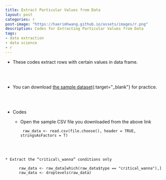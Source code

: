 ```yaml
---
title: Extract Particular Values from Data
layout: post
categories: r
post-image: "https://haerimhwang.github.io/assets/images/r.png"
description: Codes for Extracting Particular Values from Data
tags:
- data extraction
- data science 
- r
---
```


* These codes extract rows with certain values in data frame.  
<br>
<br>

* You can download [the sample dataset](https://haerimhwang.github.io/assets/data/CSV_judgment_data.csv){:target="_blank"} for practice.  
<br>
<br>

* Codes 
   * Open the sample CSV file you downloaded from the above link
        
          raw_data <- read.csv(file.choose(), header = TRUE, stringsAsFactors = T)
 <br>
 <br>
        
    * Extract the “critical\_wanna” conditions only
        
          raw_data <- raw_data[which(raw_data$type == "critical_wanna"),]
          raw_data <- droplevels(raw_data) 
            
